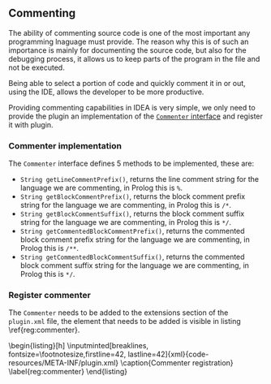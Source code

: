 ## Commenting

The ability of commenting source code is one of the most important any programming lnaguage must provide.
The reason why this is of such an importance is mainly for documenting the source code, but also for
the debugging process, it allows us to keep parts of the program in the file and not be executed.

Being able to select a portion of code and quickly comment it in or out, using the IDE, allows the
developer to be more productive.

Providing commenting capabilities in IDEA is very simple, we only need to provide the plugin an
implementation of the [`Commenter` interface](https://upsource.jetbrains.com/idea-ce/file/idea-ce-12c6e6cd02d57c0ab4fd314f62b4ecb94841a0fa/platform/core-api/src/com/intellij/lang/Commenter.java) and register it with plugin.

### Commenter implementation

The `Commenter` interface defines 5 methods to be implemented, these are:

+ `String getLineCommentPrefix()`, returns the line comment string for the language we are commenting, in Prolog this is `%`.
+ `String getBlockCommentPrefix()`, returns the block comment prefix string for the language we are commenting, in Prolog this is `/*`.
+ `String getBlockCommentSuffix()`, returns the block comment suffix string for the language we are commenting, in Prolog this is `*/`.
+ `String getCommentedBlockCommentPrefix()`, returns the commented block comment prefix string for the language we are commenting, in Prolog this is `/**`.
+ `String getCommentedBlockCommentSuffix()`, returns the commented block comment suffix string for the language we are commenting, in Prolog this is `*/`.

### Register commenter

The `Commenter` needs to be added to the extensions section of the `plugin.xml` file,
the element that needs to be added is visible in listing \ref{reg:commenter}.

\begin{listing}[h]
\inputminted[breaklines, fontsize=\footnotesize,firstline=42, lastline=42]{xml}{code-resources/META-INF/plugin.xml}
\caption{Commenter registration}
\label{reg:commenter}
\end{listing}
